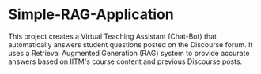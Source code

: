 # Simple-RAG-Application
This project creates a Virtual Teaching Assistant (Chat-Bot) that automatically answers student questions posted on the Discourse forum. It uses a Retrieval Augmented Generation (RAG) system to provide accurate answers based on IITM's course content and previous Discourse posts.
